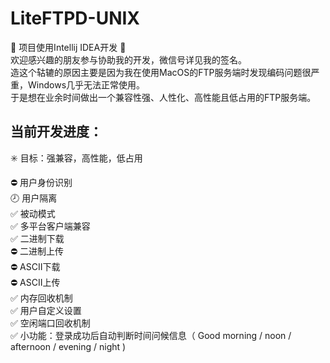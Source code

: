 # LiteFTPD-UNIX
🚧 项目使用Intellij IDEA开发 🚧  
欢迎感兴趣的朋友参与协助我的开发，微信号详见我的签名。  
造这个轱辘的原因主要是因为我在使用MacOS的FTP服务端时发现编码问题很严重，Windows几乎无法正常使用。  
于是想在业余时间做出一个兼容性强、人性化、高性能且低占用的FTP服务端。  

## 当前开发进度：
✳️ 目标：强兼容，高性能，低占用  

⛔️ 用户身份识别  
🕗️ 用户隔离  
✅ 被动模式  
✅ 多平台客户端兼容  
✅ 二进制下载  
⛔️ 二进制上传  
⛔️ ASCII下载  
⛔️ ASCII上传  
✅ 内存回收机制  
✅ 用户自定义设置  
✅ 空闲端口回收机制  
✅ 小功能：登录成功后自动判断时间问候信息（ Good morning / noon / afternoon / evening / night )
